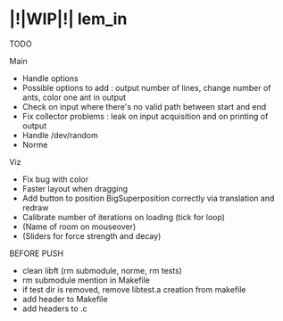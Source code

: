 # |!|WIP|!| lem_in

TODO

Main

* Handle options
* Possible options to add : output number of lines, change number of ants, color one ant in output
* Check on input where there's no valid path between start and end
* Fix collector problems : leak on input acquisition and on printing of output
* Handle /dev/random
* Norme

Viz

* Fix bug with color
* Faster layout when dragging
* Add button to position BigSuperposition correctly via translation and redraw
* Calibrate number of iterations on loading (tick for loop)
* (Name of room on mouseover)
* (Sliders for force strength and decay)

BEFORE PUSH

* clean libft (rm submodule, norme, rm tests)
* rm submodule mention in Makefile
* if test dir is removed, remove libtest.a creation from makefile
* add header to Makefile
* add headers to .c
